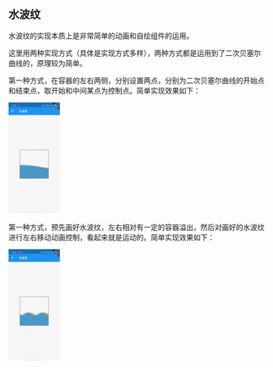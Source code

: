## 水波纹

水波纹的实现本质上是非常简单的动画和自绘组件的运用。

这里用两种实现方式（具体是实现方式多样），两种方式都是运用到了二次贝塞尔曲线的，原理较为简单。

第一种方式，在容器的左右两侧，分别设置两点，分别为二次贝塞尔曲线的开始点和结束点，取开始和中间某点为控制点。简单实现效果如下：

<img src="https://raw.githubusercontent.com/buf1024/monthproj/master/flutter-daydayup/wave_paint/assets/images/wave.gif" alt="水波纹" width="20%" height="20%"/>

第一种方式，预先画好水波纹，左右相对有一定的容器溢出，然后对画好的水波纹进行左右移动动画控制，看起来就是运动的。简单实现效果如下：

<img src="https://raw.githubusercontent.com/buf1024/monthproj/master/flutter-daydayup/wave_paint/assets/images/wave2.gif" alt="水波纹" width="20%" height="20%"/>
